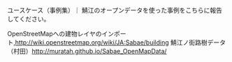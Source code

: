 ユースケース（事例集）｜ 鯖江のオープンデータを使った事例をこちらに報告してください。

OpenStreetMapへの建物レイヤのインポート,http://wiki.openstreetmap.org/wiki/JA:Sabae/building
鯖江ノ街路樹データ（村田）http://muratah.github.io/Sabae_OpenMapData/
